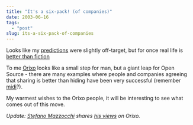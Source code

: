 ```yaml
---
title: "It's a six-pack! (of companies)"
date: 2003-06-16
tags: 
  - "post"
slug: its-a-six-pack-of-companies
---
```


Looks like my [predictions](http://codeconsult.ch/bertrand/archives/000078.html) were slightly off-target, but for once real life is [better than fiction](http://marc.theaimsgroup.com/?l=xml-cocoon-dev&m=105575905918084&w=2)

To me [Orixo](http://www.orixo.com) looks like a small step for man, but a giant leap for Open Source - there are many examples where people and companies agreeing that sharing is better than hiding have been very successful (remember [midi](http://www.midi.org/)?).

My warmest wishes to the Orixo people, it will be interesting to see what comes out of this move.

_Update: [Stefano Mazzocchi](http://www.betaversion.org/~stefano/) shares [his views](http://marc.theaimsgroup.com/?l=xml-cocoon-users&m=105579667528665&w=2) on Orixo._
